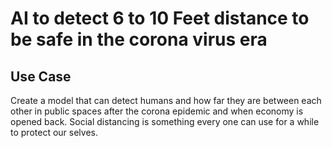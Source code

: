 


# AI to detect 6 to 10 Feet distance to be safe in the corona virus era

## Use Case
Create a model that can detect humans and how far they are between each other in public spaces after the corona epidemic and when economy is opened back. Social distancing is something every one can use for a while to protect our selves.


<!--stackedit_data:
eyJoaXN0b3J5IjpbNTMyODEyMzc1XX0=
-->